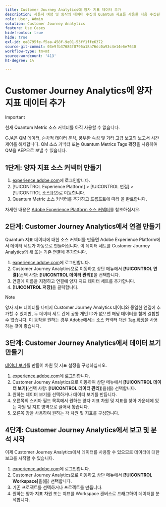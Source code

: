 ```yaml
---
title: Customer Journey Analytics에 양자 지표 데이터 추가
description: 사용자 여정 및 동작의 데이터 수집에 Quantum 지표를 사용한 다음 수집된 데이터에서 CJA을 강화하여 더 풍부한 통찰력을 얻을 수 있습니다.
role: User, Admin
solution: Customer Journey Analytics
feature: Use Cases
hidefromtoc: true
hide: true
exl-id: ea8795fe-f5aa-458f-9e01-53ff1ffe6372
source-git-commit: 03e9fb37684f8796a18a76dc0a93c4e14e6e7640
workflow-type: tm+mt
source-wordcount: '413'
ht-degree: 1%

---
```


# Customer Journey Analytics에 양자 지표 데이터 추가

>[!IMPORTANT]
>
>현재 Quantum Metric 소스 커넥터를 아직 사용할 수 없습니다.

CJA은 QM 데이터, 순차적 데이터 분석, 풍부한 속성 및 기타 고급 보고의 보고서 시간 제어를 해제합니다.  QM 소스 커넥터 또는 Quantum Metrics Tags 확장을 사용하여 QM을 AEP으로 보낼 수 있습니다.

## 1단계: 양자 지표 소스 커넥터 만들기

1. [experience.adobe.com](https://experience.adobe.com)에 로그인합니다.
1. [!UICONTROL Experience Platform] > [!UICONTROL 연결] > [!UICONTROL 소스]&#x200B;(으)로 이동합니다.
1. Quantum Metric 소스 커넥터를 추가하고 프롬프트에 따라 을 완료합니다.

자세한 내용은 [Adobe Experience Platform 소스 커넥터](https://experienceleague.adobe.com/ko/docs/experience-platform/sources/home)를 참조하십시오.

## 2단계: Customer Journey Analytics에서 연결 만들기

Quantum 지표 데이터에 대한 소스 커넥터를 만들면 Adobe Experience Platform에서 데이터 세트가 자동으로 만들어집니다. 이 데이터 세트를 Customer Journey Analytics의 새 또는 기존 [연결](/help/connections/overview.md)에 추가합니다.

1. [experience.adobe.com](https://experience.adobe.com)에 로그인합니다.
1. Customer Journey Analytics으로 이동하고 상단 메뉴에서 **[!UICONTROL 연결]**(선택 사항: **[!UICONTROL 데이터 관리]**)을 선택합니다.
1. 연결에 이름을 지정하고 연결에 양자 지표 데이터 세트를 추가합니다.
1. **[!UICONTROL 저장]**&#x200B;을 클릭합니다.

>[!NOTE]
>양자 지표 데이터를 나머지 Customer Journey Analytics 데이터와 동일한 연결에 추가할 수 있지만, 두 데이터 세트 간에 공통 개인 ID가 없으면 해당 데이터를 함께 결합할 수 없습니다. 이 동작을 원하는 경우 Adobe에서는 소스 커넥터 대신 [Tag 확장](https://experienceleague.adobe.com/en/docs/experience-platform/destinations/catalog/analytics/quantum-metric)을 사용하는 것이 좋습니다.

## 3단계: Customer Journey Analytics에서 데이터 보기 만들기

[데이터 보기](/help/data-views/data-views.md)를 만들어 차원 및 지표 설정을 구성하십시오.

1. [experience.adobe.com](https://experience.adobe.com)에 로그인합니다.
1. Customer Journey Analytics으로 이동하여 상단 메뉴에서 **[!UICONTROL 데이터 보기]**(선택 사항: **[!UICONTROL 데이터 관리]**)을(를) 선택합니다.
1. 원하는 데이터 보기를 선택하거나 데이터 보기를 만듭니다.
1. 오른쪽의 스키마 필드 목록에서 원하는 양자 지표 차원 및 지표를 찾아 가운데에 있는 차원 및 지표 영역으로 끌어서 놓습니다.
1. 오른쪽 창을 사용하여 원하는 각 차원 및 지표를 구성합니다.

## 4단계: Customer Journey Analytics에서 보고 및 분석 시작

이제 Customer Journey Analytics에서 데이터를 사용할 수 있으므로 데이터에 대한 보고를 시작할 수 있습니다.

1. [experience.adobe.com](https://experience.adobe.com)에 로그인합니다.
1. Customer Journey Analytics으로 이동하고 상단 메뉴에서 **[!UICONTROL Workspace]**&#x200B;을(를) 선택합니다.
1. 기존 프로젝트를 선택하거나 프로젝트를 만듭니다.
1. 원하는 양자 지표 차원 또는 지표를 Workspace 캔버스로 드래그하여 데이터를 분석합니다.
